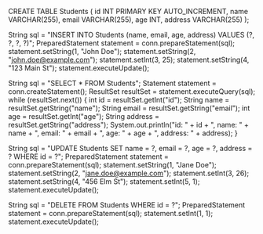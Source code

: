 CREATE TABLE Students (
  id INT PRIMARY KEY AUTO_INCREMENT,
  name VARCHAR(255),
  email VARCHAR(255),
  age INT,
  address VARCHAR(255)
);

String sql = "INSERT INTO Students (name, email, age, address) VALUES (?, ?, ?, ?)";
PreparedStatement statement = conn.prepareStatement(sql);
statement.setString(1, "John Doe");
statement.setString(2, "john.doe@example.com");
statement.setInt(3, 25);
statement.setString(4, "123 Main St");
statement.executeUpdate();

String sql = "SELECT * FROM Students";
Statement statement = conn.createStatement();
ResultSet resultSet = statement.executeQuery(sql);
while (resultSet.next()) {
  int id = resultSet.getInt("id");
  String name = resultSet.getString("name");
  String email = resultSet.getString("email");
  int age = resultSet.getInt("age");
  String address = resultSet.getString("address");
  System.out.println("id: " + id + ", name: " + name + ", email: " + email + ", age: " + age + ", address: " + address);
}

String sql = "UPDATE Students SET name = ?, email = ?, age = ?, address = ? WHERE id = ?";
PreparedStatement statement = conn.prepareStatement(sql);
statement.setString(1, "Jane Doe");
statement.setString(2, "jane.doe@example.com");
statement.setInt(3, 26);
statement.setString(4, "456 Elm St");
statement.setInt(5, 1);
statement.executeUpdate();

String sql = "DELETE FROM Students WHERE id = ?";
PreparedStatement statement = conn.prepareStatement(sql);
statement.setInt(1, 1);
statement.executeUpdate();
